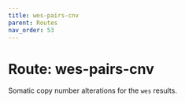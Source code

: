 ```yaml
---
title: wes-pairs-cnv
parent: Routes
nav_order: 53
---
```


# Route: wes-pairs-cnv

Somatic copy number alterations for the `wes` results.
